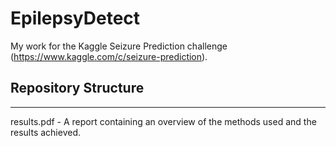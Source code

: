 # EpilepsyDetect
My work for the Kaggle Seizure Prediction challenge (https://www.kaggle.com/c/seizure-prediction).

## Repository Structure
-----------------------
results.pdf - A report containing an overview of the methods used and the results achieved.
